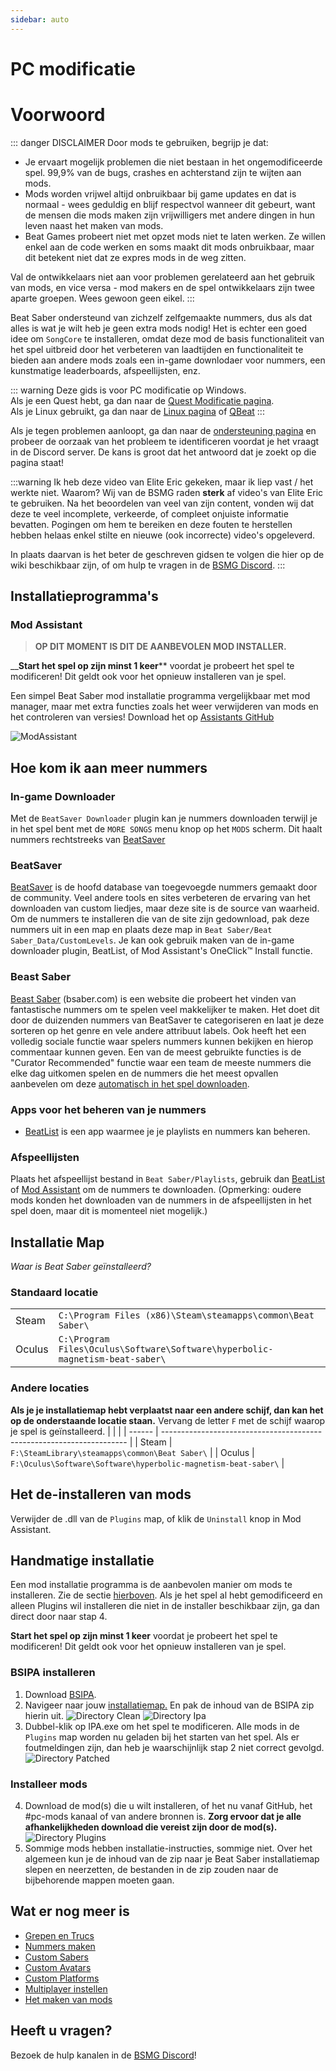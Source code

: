 ```yaml
---
sidebar: auto
---
```


# PC modificatie
# Voorwoord

::: danger DISCLAIMER Door mods te gebruiken, begrijp je dat:
- Je ervaart mogelijk problemen die niet bestaan in het ongemodificeerde spel. 99,9% van de bugs, crashes en achterstand zijn te wijten aan mods.
- Mods worden vrijwel altijd onbruikbaar bij game updates en dat is normaal - wees geduldig en blijf respectvol wanneer dit gebeurt, want de mensen die mods maken zijn vrijwilligers met andere dingen in hun leven naast het maken van mods.
- Beat Games probeert niet met opzet mods niet te laten werken. Ze willen enkel aan de code werken en soms maakt dit mods onbruikbaar, maar dit betekent niet dat ze expres mods in de weg zitten.

Val de ontwikkelaars niet aan voor problemen gerelateerd aan het gebruik van mods, en vice versa - mod makers en de spel ontwikkelaars zijn twee aparte groepen. Wees gewoon geen eikel. :::

Beat Saber ondersteund van zichzelf zelfgemaakte nummers, dus als dat alles is wat je wilt heb je geen extra mods nodig! Het is echter een goed idee om `SongCore` te installeren, omdat deze mod de basis functionaliteit van het spel uitbreid door het verbeteren van laadtijden en functionaliteit te bieden aan andere mods zoals een in-game downlodaer voor nummers, een kunstmatige leaderboards, afspeellijsten, enz.

::: warning Deze gids is voor PC modificatie op Windows.   
Als je een Quest hebt, ga dan naar de [Quest Modificatie pagina](/quest-modding.md).  
Als je Linux gebruikt, ga dan naar de [Linux pagina](/modding/linux.md) of [QBeat](https://github.com/geefr/beatsaber-linux-goodies/blob/master/README.md) :::

Als je tegen problemen aanloopt, ga dan naar de [ondersteuning pagina](./support) en probeer de oorzaak van het probleem te identificeren voordat je het vraagt in de Discord server. De kans is groot dat het antwoord dat je zoekt op die pagina staat!

:::warning Ik heb deze video van Elite Eric gekeken, maar ik liep vast / het werkte niet. Waarom? Wij van de BSMG raden **sterk** af video's van Elite Eric te gebruiken. Na het beoordelen van veel van zijn content, vonden wij dat deze te veel incomplete, verkeerde, of compleet onjuiste informatie bevatten. Pogingen om hem te bereiken en deze fouten te herstellen hebben helaas enkel stilte en nieuwe (ook incorrecte) video's opgeleverd.

In plaats daarvan is het beter de geschreven gidsen te volgen die hier op de wiki beschikbaar zijn, of om hulp te vragen in de [BSMG Discord](https://discord.gg/beatsabermods). :::

## Installatieprogramma's
### Mod Assistant
> **OP DIT MOMENT IS DIT DE AANBEVOLEN MOD INSTALLER.**

__**Start het spel op zijn minst 1 keer**** voordat je probeert het spel te modificeren! Dit geldt ook voor het opnieuw installeren van je spel.

Een simpel Beat Saber mod installatie programma vergelijkbaar met mod manager, maar met extra functies zoals het weer verwijderen van mods en het controleren van versies! Download het op [Assistants GitHub](https://github.com/Assistant/ModAssistant/releases/latest)

![ModAssistant](~@images/beginners-guide/modassistant.png)

## Hoe kom ik aan meer nummers
### In-game Downloader
Met de `BeatSaver Downloader` plugin kan je nummers downloaden terwijl je in het spel bent met de `MORE SONGS` menu knop op het `MODS` scherm. Dit haalt nummers rechtstreeks van [BeatSaver](https://beatsaver.com)

### BeatSaver
[BeatSaver](https://beatsaver.com) is de hoofd database van toegevoegde nummers gemaakt door de community. Veel andere tools en sites verbeteren de ervaring van het downloaden van custom liedjes, maar deze site is de source van waarheid. Om de nummers te installeren die van de site zijn gedownload, pak deze nummers uit in een map en plaats deze map in `Beat Saber/Beat Saber_Data/CustomLevels`.  Je kan ook gebruik maken van de in-game downloader plugin, BeatList, of Mod Assistant's OneClick™ Install functie.

### Beast Saber
[Beast Saber](https://www.bsaber.com) (bsaber.com) is een website die probeert het vinden van fantastische nummers om te spelen veel makkelijker te maken. Het doet dit door de duizenden nummers van BeatSaver te categoriseren en laat je deze sorteren op het genre en vele andere attribuut labels. Ook heeft het een volledig sociale functie waar spelers nummers kunnen bekijken en hierop commentaar kunnen geven. Een van de meest gebruikte functies is de "Curator Recommended" functie waar een team de meeste nummers die elke dag uitkomen spelen en de nummers die het meest opvallen aanbevelen om deze [automatisch in het spel downloaden](https://bsaber.com/beatsync/).

### Apps voor het beheren van je nummers
* [BeatList](https://github.com/Alaanor/beatlist) is een app waarmee je je playlists en nummers kan beheren.

### Afspeellijsten
Plaats het afspeellijst bestand in `Beat Saber/Playlists`, gebruik dan [BeatList](https://github.com/Alaanor/beatlist) of [Mod Assistant](https://github.com/Assistant/ModAssistant) om de nummers te downloaden. (Opmerking: oudere mods konden het downloaden van de nummers in de afspeellijsten in het spel doen, maar dit is momenteel niet mogelijk.)

## Installatie Map
_Waar is Beat Saber geïnstalleerd?_

### Standaard locatie
|        |                                                                                      |
| ------ | ------------------------------------------------------------------------------------ |
| Steam  | `C:\Program Files (x86)\Steam\steamapps\common\Beat Saber\`                  |
| Oculus | `C:\Program Files\Oculus\Software\Software\hyperbolic-magnetism-beat-saber\` |

### Andere locaties
**Als je je installatiemap hebt verplaatst naar een andere schijf, dan kan het op de onderstaande locatie staan.** Vervang de letter `F` met de schijf waarop je spel is geïnstalleerd.
|        |                                                                       |
| ------ | --------------------------------------------------------------------- |
| Steam  | `F:\SteamLibrary\steamapps\common\Beat Saber\`                 |
| Oculus | `F:\Oculus\Software\Software\hyperbolic-magnetism-beat-saber\` |

## Het de-installeren van mods
Verwijder de .dll van de `Plugins` map, of klik de `Uninstall` knop in Mod Assistant.

## Handmatige installatie
Een mod installatie programma is de aanbevolen manier om mods te installeren. Zie de sectie [hierboven](#installers). Als je het spel al hebt gemodificeerd en alleen Plugins wil installeren die niet in de installer beschikbaar zijn, ga dan direct door naar stap 4.

**Start het spel op zijn minst 1 keer** voordat je probeert het spel te modificeren! Dit geldt ook voor het opnieuw installeren van je spel.
### BSIPA installeren
1. Download [BSIPA](https://github.com/bsmg/BeatSaber-IPA-Reloaded/releases).
2. Navigeer naar jouw [installatiemap.](#install-folder) En pak de inhoud van de BSIPA zip hierin uit. ![Directory Clean](~@images/beginners-guide/directory-clean.png "Directory Clean") ![Directory Ipa](~@images/beginners-guide/directory-ipa.png "Directory Ipa")
3. Dubbel-klik op IPA.exe om het spel te modificeren. Alle mods in de `Plugins` map worden nu geladen bij het starten van het spel. Als er foutmeldingen zijn, dan heb je waarschijnlijk stap 2 niet correct gevolgd. ![Directory Patched](~@images/beginners-guide/directory-patched.png "Directory Patched")

### Installeer mods
4. Download de mod(s) die u wilt installeren, of het nu vanaf GitHub, het #pc-mods kanaal of van andere bronnen is. **Zorg ervoor dat je alle afhankelijkheden download die vereist zijn door de mod(s).** ![Directory Plugins](~@images/beginners-guide/directory-plugins.png "Directory Plugins")
5. Sommige mods hebben installatie-instructies, sommige niet. Over het algemeen kun je de inhoud van de zip naar je Beat Saber installatiemap slepen en neerzetten, de bestanden in de zip zouden naar de bijbehorende mappen moeten gaan.


## Wat er nog meer is
* [Grepen en Trucs](./grips-and-tricks.md)
* [Nummers maken](/mapping/)
* [Custom Sabers](/models/custom-sabers.md)
* [Custom Avatars](/models/custom-avatars.md)
* [Custom Platforms](/models/custom-platforms.md)
* [Multiplayer instellen](https://bs.assistant.moe/Multiplayer/)
* [Het maken van mods](/modding/)

## Heeft u vragen?
Bezoek de hulp kanalen in de [BSMG Discord](https://discord.gg/beatsabermods)!
